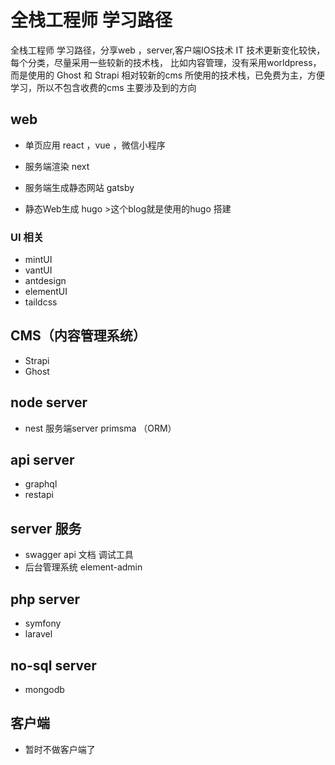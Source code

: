 # 全栈工程师 学习路径


全栈工程师 学习路径，分享web ，server,客户端IOS技术
IT 技术更新变化较快，每个分类，尽量采用一些较新的技术栈，
比如内容管理，没有采用worldpress，而是使用的 Ghost 和 Strapi 相对较新的cms 
所使用的技术栈，已免费为主，方便学习，所以不包含收费的cms 
主要涉及到的方向

## web   
- 单页应用 react ，vue ，微信小程序    

- 服务端渲染  next 

- 服务端生成静态网站   gatsby 
 
- 静态Web生成     hugo   >这个blog就是使用的hugo 搭建

### UI 相关
- mintUI 
- vantUI
- antdesign
- elementUI
- taildcss

## CMS（内容管理系统）

- Strapi
- Ghost

## node server

- nest 服务端server  primsma （ORM） 


## api server 

- graphql 
- restapi

## server 服务

- swagger api 文档 调试工具
- 后台管理系统    element-admin    

## php server 

- symfony 
- laravel  


## no-sql server 


- mongodb


## 客户端    

-  暂时不做客户端了
 
